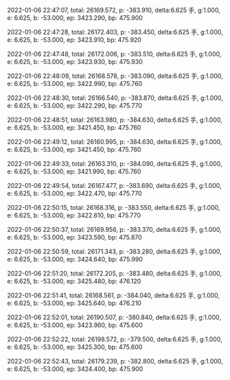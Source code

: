 2022-01-06 22:47:07, total: 26169.572, p: -383.910, delta:6.625 手, g:1.000, e: 6.625, b: -53.000, ep: 3423.290, bp: 475.900

2022-01-06 22:47:28, total: 26172.403, p: -383.450, delta:6.625 手, g:1.000, e: 6.625, b: -53.000, ep: 3423.910, bp: 475.920

2022-01-06 22:47:48, total: 26172.006, p: -383.510, delta:6.625 手, g:1.000, e: 6.625, b: -53.000, ep: 3423.930, bp: 475.930

2022-01-06 22:48:09, total: 26168.578, p: -383.090, delta:6.625 手, g:1.000, e: 6.625, b: -53.000, ep: 3422.990, bp: 475.760

2022-01-06 22:48:30, total: 26166.540, p: -383.870, delta:6.625 手, g:1.000, e: 6.625, b: -53.000, ep: 3422.290, bp: 475.770

2022-01-06 22:48:51, total: 26163.980, p: -384.630, delta:6.625 手, g:1.000, e: 6.625, b: -53.000, ep: 3421.450, bp: 475.760

2022-01-06 22:49:12, total: 26160.995, p: -384.630, delta:6.625 手, g:1.000, e: 6.625, b: -53.000, ep: 3421.450, bp: 475.760

2022-01-06 22:49:33, total: 26163.310, p: -384.090, delta:6.625 手, g:1.000, e: 6.625, b: -53.000, ep: 3421.990, bp: 475.760

2022-01-06 22:49:54, total: 26167.477, p: -383.690, delta:6.625 手, g:1.000, e: 6.625, b: -53.000, ep: 3422.470, bp: 475.770

2022-01-06 22:50:15, total: 26168.316, p: -383.550, delta:6.625 手, g:1.000, e: 6.625, b: -53.000, ep: 3422.610, bp: 475.770

2022-01-06 22:50:37, total: 26169.956, p: -383.370, delta:6.625 手, g:1.000, e: 6.625, b: -53.000, ep: 3423.590, bp: 475.870

2022-01-06 22:50:59, total: 26171.343, p: -383.280, delta:6.625 手, g:1.000, e: 6.625, b: -53.000, ep: 3424.640, bp: 475.990

2022-01-06 22:51:20, total: 26172.205, p: -383.480, delta:6.625 手, g:1.000, e: 6.625, b: -53.000, ep: 3425.480, bp: 476.120

2022-01-06 22:51:41, total: 26168.561, p: -384.040, delta:6.625 手, g:1.000, e: 6.625, b: -53.000, ep: 3425.640, bp: 476.210

2022-01-06 22:52:01, total: 26190.507, p: -380.840, delta:6.625 手, g:1.000, e: 6.625, b: -53.000, ep: 3423.960, bp: 475.600

2022-01-06 22:52:22, total: 26198.572, p: -379.500, delta:6.625 手, g:1.000, e: 6.625, b: -53.000, ep: 3425.300, bp: 475.600

2022-01-06 22:52:43, total: 26179.239, p: -382.800, delta:6.625 手, g:1.000, e: 6.625, b: -53.000, ep: 3424.400, bp: 475.900